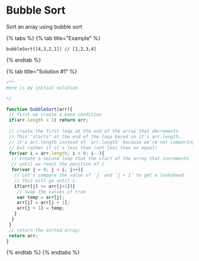 # Bubble Sort

Sort an array using bubble sort

{% tabs %}
{% tab title="Example" %}
```text
bubbleSort([4,3,2,1]) // [1,2,3,4]
```
{% endtab %}

{% tab title="Solution \#1" %}
```javascript
/**
Here is my initial solution

*/

function bubbleSort(arr){
 // first we create a base condition
 if(arr.length < 1) return arr; 
 
 // create the first loop at the end of the array that decrements
 // This "starts" at the end of the loop based on it's arr.length. 
 // it's arr.length instead of `arr.length` because we're not comparing equality
 // but rather if it's less than (not less than or equal)
 for(var i = arr.length; i > 0; i--){
  // create a second loop that the start of the array that increments 
  // until we react the position of i
  for(var j = 0; j < i; j++){
   // Let's compare the value of `j` and `j + 1` to get a lookahead
   // This will go until i 
   if(arr[j] >= arr[j+1]){
    // swap the values if true
    var temp = arr[j];
    arr[j] = arr[j + 1];
    arr[j + 1] = temp;
   }
  }
 }
 // return the sorted array;
 return arr;
}
```
{% endtab %}
{% endtabs %}

